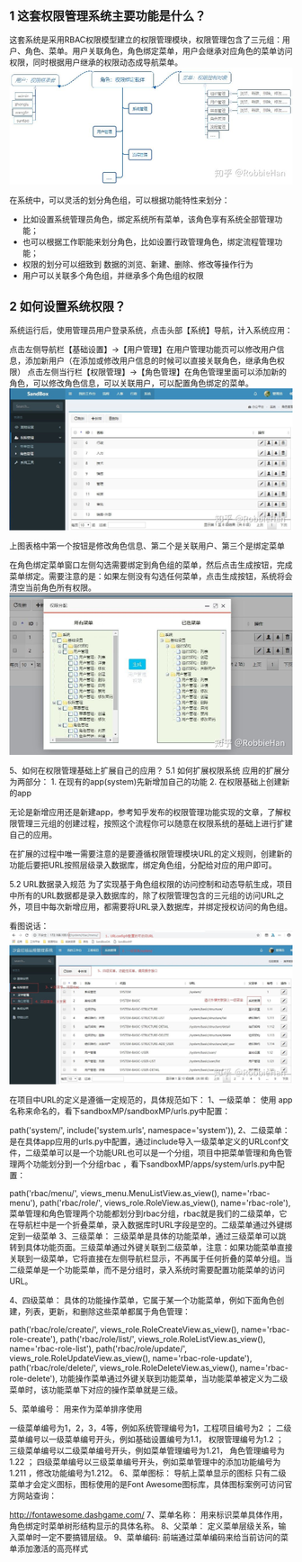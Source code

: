 ## 1 这套权限管理系统主要功能是什么？
这套系统是采用RBAC权限模型建立的权限管理模块，权限管理包含了三元组：用户、角色、菜单。用户关联角色，角色绑定菜单，用户会继承对应角色的菜单访问权限，同时根据用户继承的权限动态成导航菜单。
![RBAC逻辑图](../images/RBAC逻辑图.jpg)

在系统中，可以灵活的划分角色组，可以根据功能特性来划分： 
- 比如设置系统管理员角色，绑定系统所有菜单，该角色享有系统全部管理功能； 
- 也可以根据工作职能来划分角色，比如设置行政管理角色，绑定流程管理功能； 
- 权限的划分可以细致到 数据的浏览、新建、删除、修改等操作行为 
- 用户可以关联多个角色组，并继承多个角色组的权限

## 2 如何设置系统权限？
系统运行后，使用管理员用户登录系统，点击头部【系统】导航，计入系统应用：

点击左侧导航栏【基础设置】→【用户管理】在用户管理功能页可以修改用户信息，添加新用户（在添加或修改用户信息的时候可以直接关联角色，继承角色权限）
点击左侧当行栏【权限管理】→【角色管理】在角色管理里面可以添加新的角色，可以修改角色信息，可以关联用户，可以配置角色绑定的菜单。
![权限设置截图](../images/权限设置截图.jpg)

上图表格中第一个按钮是修改角色信息、第二个是关联用户、第三个是绑定菜单

在角色绑定菜单窗口左侧勾选需要绑定到角色组的菜单，然后点击生成按钮，完成菜单绑定。需要注意的是：如果左侧没有勾选任何菜单，点击生成按钮，系统将会清空当前角色所有权限。
![权限配置](../images/权限配置.jpg)

5、如何在权限管理基础上扩展自己的应用？
5.1 如何扩展权限系统
应用的扩展分为两部分： 1. 在现有的app(system)先新增加自己的功能 2. 在权限基础上创建新的app

无论是新增应用还是新建app，参考知乎发布的权限管理功能实现的文章，了解权限管理三元组的创建过程，按照这个流程你可以随意在权限系统的基础上进行扩建自己的应用。


在扩展的过程中唯一需要注意的是要遵循权限管理模块URL的定义规则，创建新的功能后要把URL按照层级录入数据库，绑定角色组，分配给对应的用户即可。

5.2 URL数据录入规范
为了实现基于角色组权限的访问控制和动态导航生成，项目中所有的URL数据都是录入数据库的，除了权限管理包含的三元组的访问URL之外，项目中每次新增应用，都需要将URL录入数据库，并绑定授权访问的角色组。

看图说话：
![扩展用用](../images/扩展应用.jpg)



在项目中URL的定义是遵循一定规范的，具体规范如下：
1、一级菜单： 使用 app名称来命名的，看下sandboxMP/sandboxMP/urls.py中配置：

path('system/', include('system.urls', namespace='system')),
2、二级菜单： 是在具体app应用的urls.py中配置，通过include导入一级菜单定义的URLconf文件，二级菜单可以是一个功能URL也可以是一个分组，项目中把菜单管理和角色管理两个功能划分到一个分组rbac ，看下sandboxMP/apps/system/urls.py中配置：

path('rbac/menu/', views_menu.MenuListView.as_view(), name='rbac-menu'),
path('rbac/role/', views_role.RoleView.as_view(), name='rbac-role'),
菜单管理和角色管理两个功能都划分到rbac分组，rbac就是我们的二级菜单，它在导航栏中是一个折叠菜单，录入数据库时URL字段是空的。二级菜单通过外键绑定到一级菜单
3、三级菜单： 三级菜单是具体的功能菜单，通过三级菜单可以跳转到具体功能页面。三级菜单通过外键关联到二级菜单，注意：如果功能菜单直接关联到一级菜单，它将直接在左侧导航栏显示，不再属于任何折叠的菜单分组。当二级菜单是一个功能菜单，而不是分组时，录入系统时需要配置功能菜单的访问URL。

4、四级菜单： 具体的功能操作菜单，它属于某一个功能菜单，例如下面角色创建，列表，更新，和删除这些菜单都属于角色管理：

path('rbac/role/create/', views_role.RoleCreateView.as_view(), name='rbac-role-create'),
path('rbac/role/list/', views_role.RoleListView.as_view(), name='rbac-role-list'),
path('rbac/role/update/', views_role.RoleUpdateView.as_view(), name='rbac-role-update'),
path('rbac/role/delete/', views_role.RoleDeleteView.as_view(), name='rbac-role-delete'),
功能操作菜单通过外键关联到功能菜单，当功能菜单被定义为二级菜单时，该功能菜单下对应的操作菜单就是三级。

5、菜单编号： 用来作为菜单排序使用

一级菜单编号为1，2，3，4等，例如系统管理编号为1，工程项目编号为2 ；
二级菜单编号以一级菜单编号开头，例如基础设置编号为1.1， 权限管理编号为1.2 ；
三级菜单编号以二级菜单编号开头，例如菜单管理编号为1.21， 角色管理编号为1.22 ；
四级菜单编号以三级菜单编号开头，例如菜单管理中的添加功能编号为1.211 ，修改功能编号为1.212。
6、菜单图标： 导航上菜单显示的图标
只有二级菜单才会定义图标，图标使用的是Font Awesome图标库，具体图标案例可访问官方网站查询：

http://fontawesome.dashgame.com/
7、菜单名称： 用来标识菜单具体作用，角色绑定时菜单树形结构显示的具体名称。
8、父菜单： 定义菜单层级关系，输入菜单时一定不要搞错层级。
9、菜单编码: 前端通过菜单编码来给当前访问的菜单添加激活的高亮样式
